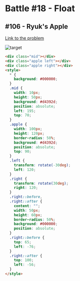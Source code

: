 # Battle #18 - Float

## #106 - Ryuk's Apple

[Link to the problem](https://cssbattle.dev/play/106)

![target](https://cssbattle.dev/targets/106.png)

```html
<div class="mid"></div>
<div class="apple left"></div>
<div class="apple right"></div>
<style>
  * {
    background: #000000;
  }
  .mid {
    width: 10px;
    height: 50px;
    background: #d4392d;
    position: absolute;
    left: 195;
    top: 70;
  }
  .apple {
    width: 100px;
    height: 120px;
    border-radius: 50%;
    background: #d4392d;
    position: absolute;
    top: 90;
  }
  .left {
    transform: rotate(-30deg);
    left: 120;
  }
  .right {
    transform: rotate(30deg);
    right: 120;
  }
  .right::before,
  .right::after {
    content: "";
    width: 50px;
    height: 60px;
    border-radius: 50%;
    background: #000000;
    position: absolute;
  }
  .right::before {
    top: 65;
    left: -76;
  }
  .right::after {
    top: 100;
    left: -56;
  }
</style>
```
